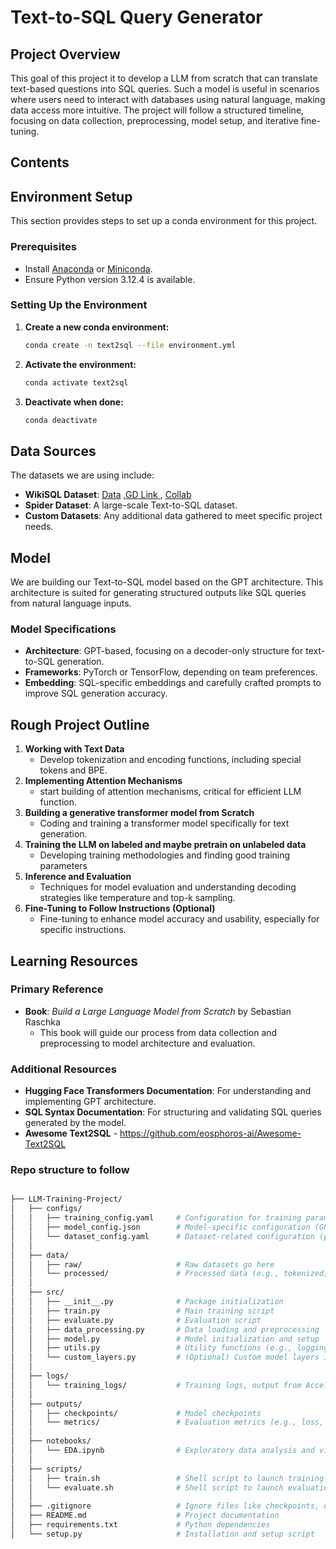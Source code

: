 # Text-to-SQL Query Generator

## Project Overview

This goal of this project it to develop a LLM from scratch that can translate text-based questions into SQL queries. Such a model is useful in scenarios where users need to interact with databases using natural language, making data access more intuitive. The project will follow a structured timeline, focusing on data collection, preprocessing, model setup, and iterative fine-tuning.


## Contents


## Environment Setup

This section provides steps to set up a conda environment for this project.

### Prerequisites
- Install [Anaconda](https://www.anaconda.com/) or [Miniconda](https://docs.conda.io/en/latest/miniconda.html).
- Ensure Python version 3.12.4 is available.

### Setting Up the Environment
1. **Create a new conda environment:**
   ```bash
   conda create -n text2sql --file environment.yml
   ```
2. **Activate the environment:**
   ```bash
   conda activate text2sql
   ```
3. **Deactivate when done:**
   ```bash
   conda deactivate
   ```

## Data Sources

The datasets we are using include:

- **WikiSQL Dataset**: [Data](https://github.com/salesforce/WikiSQL) ,[GD Link ](https://drive.google.com/drive/folders/1I9AiEDlMb_3KWWfLeVvfjHVK87h3nGHo?usp=drive_link), [Collab](https://colab.research.google.com/drive/1dOTP5Fir04MLDD0nS8YpenwnWp8uG-de?usp=sharing)
- **Spider Dataset**: A large-scale Text-to-SQL dataset.
- **Custom Datasets**: Any additional data gathered to meet specific project needs.

## Model

We are building our Text-to-SQL model based on the GPT architecture. This architecture is suited for generating structured outputs like SQL queries from natural language inputs.

### Model Specifications

- **Architecture**: GPT-based, focusing on a decoder-only structure for text-to-SQL generation.
- **Frameworks**: PyTorch or TensorFlow, depending on team preferences.
- **Embedding**: SQL-specific embeddings and carefully crafted prompts to improve SQL generation accuracy.

## Rough Project Outline

1. **Working with Text Data**  
   - Develop tokenization and encoding functions, including special tokens and BPE.
2. **Implementing Attention Mechanisms**  
   - start building of attention mechanisms, critical for efficient LLM function.
3. **Building a generative transformer model from Scratch**  
   - Coding and training a transformer model specifically for text generation.
4. **Training the LLM on labeled and maybe pretrain on unlabeled data**  
   - Developing training methodologies and finding good training parameters
5. **Inference and Evaluation**
   - Techniques for model evaluation and understanding decoding strategies like temperature and top-k sampling.
6. **Fine-Tuning to Follow Instructions (Optional)**  
   - Fine-tuning to enhance model accuracy and usability, especially for specific instructions.

## Learning Resources

### Primary Reference

- **Book**: *Build a Large Language Model from Scratch* by Sebastian Raschka
  - This book will guide our process from data collection and preprocessing to model architecture and evaluation.

### Additional Resources

- **Hugging Face Transformers Documentation**: For understanding and implementing GPT architecture.
- **SQL Syntax Documentation**: For structuring and validating SQL queries generated by the model.
- **Awesome Text2SQL** - https://github.com/eosphoros-ai/Awesome-Text2SQL

### Repo structure to follow

```bash

├── LLM-Training-Project/
│   ├── configs/
│   │   ├── training_config.yaml     # Configuration for training parameters
│   │   ├── model_config.json        # Model-specific configuration (GPT-2, etc.)
│   │   └── dataset_config.yaml      # Dataset-related configuration (paths, splits)
│   │
│   ├── data/
│   │   ├── raw/                     # Raw datasets go here
│   │   └── processed/               # Processed data (e.g., tokenized) 
│   │
│   ├── src/
│   │   ├── __init__.py              # Package initialization
│   │   ├── train.py                 # Main training script
│   │   ├── evaluate.py              # Evaluation script
│   │   ├── data_processing.py       # Data loading and preprocessing
│   │   ├── model.py                 # Model initialization and setup
│   │   ├── utils.py                 # Utility functions (e.g., logging)
│   │   └── custom_layers.py         # (Optional) Custom model layers if any
│   │
│   ├── logs/
│   │   └── training_logs/           # Training logs, output from Accelerate, etc.
│   │
│   ├── outputs/
│   │   ├── checkpoints/             # Model checkpoints
│   │   └── metrics/                 # Evaluation metrics (e.g., loss, accuracy)
│   │
│   ├── notebooks/
│   │   └── EDA.ipynb                # Exploratory data analysis and visualization
│   │
│   ├── scripts/
│   │   ├── train.sh                 # Shell script to launch training (optional)
│   │   └── evaluate.sh              # Shell script to launch evaluation
│   │
│   ├── .gitignore                   # Ignore files like checkpoints, data
│   ├── README.md                    # Project documentation
│   ├── requirements.txt             # Python dependencies
│   └── setup.py                     # Installation and setup script

```
